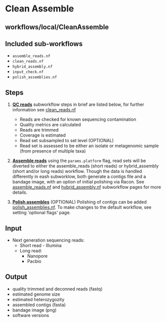 # Clean Assemble
## workflows/local/CleanAssemble

## Included sub-workflows

- `assemble_reads.nf`
- `clean_reads.nf`
- `hybrid_assembly.nf`
- `input_check.nf`
- `polish_assemblies.nf`


## Steps
1. **[QC reads](subworkflows/clean_reads)** subworkflow steps in brief are listed below, for further information see [clean_reads.nf](subworkflows/local/clean_reads.nf)
	- Reads are checked for known sequencing contamination
	- Quality metrics are calculated
	- Reads are trimmed
	- Coverage is estimated
	- Read set subsampled to set level (OPTIONAL)
	- Read set is assessed to be either an isolate or metagenomic sample (from presence of multiple taxa)

2. **[Assemble reads](/subworkflows/assemble_reads)** using the `params.platform` flag, read sets will be diverted to either the assemble_reads (short reads) or hybrid_assembly (short and/or long reads) workflow. Though the data is handled differently in eash subworklow, both generate a contigs file and a bandage image, with an option of initial polishing via Racon. See [assemble_reads.nf](subworkflows/local/assemble_reads.nf) and [hybrid_assembly.nf](subworkflows/local/hybrid_assembly.nf) subworkflow pages for more details.

3. **[Polish assembles](/subworkflows/polish_assemblies)** (OPTIONAL) Polishing of contigs can be added [polish_assemblies.nf](subworkflows/local/polish_assemblies.nf). To make changes to the default workflow, see setting 'optional flags' page.

## Input
- Next generation sequencing reads:
	+ Short read - Illumina
	+ Long read:
		* Nanopore
		* Pacbio

## Output
- quality trimmed and deconned reads (fastq)
- estimated genome size
- estimated heterozygozity
- assembled contigs (fasta)
- bandage image (png)
- software versions
